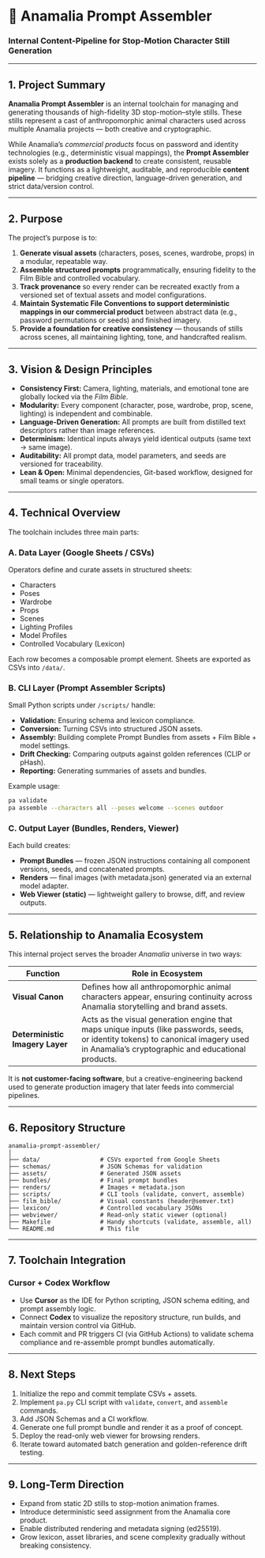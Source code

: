 # 🦌 Anamalia Prompt Assembler

### Internal Content-Pipeline for Stop-Motion Character Still Generation

---

## 1. Project Summary

**Anamalia Prompt Assembler** is an internal toolchain for managing and generating thousands of high-fidelity 3D stop-motion–style stills. These stills represent a cast of anthropomorphic animal characters used across multiple Anamalia projects — both creative and cryptographic.

While Anamalia’s *commercial products* focus on password and identity technologies (e.g., deterministic visual mappings), the **Prompt Assembler** exists solely as a **production backend** to create consistent, reusable imagery. It functions as a lightweight, auditable, and reproducible **content pipeline** — bridging creative direction, language-driven generation, and strict data/version control.

---

## 2. Purpose

The project’s purpose is to:

1. **Generate visual assets** (characters, poses, scenes, wardrobe, props) in a modular, repeatable way.
2. **Assemble structured prompts** programmatically, ensuring fidelity to the Film Bible and controlled vocabulary.
3. **Track provenance** so every render can be recreated exactly from a versioned set of textual assets and model configurations.
4. **Maintain Systematic File Conventions to support deterministic mappings in our commercial product** between abstract data (e.g., password permutations or seeds) and finished imagery.
5. **Provide a foundation for creative consistency** — thousands of stills across scenes, all maintaining lighting, tone, and handcrafted realism.

---

## 3. Vision & Design Principles

- **Consistency First:** Camera, lighting, materials, and emotional tone are globally locked via the *Film Bible*.
- **Modularity:** Every component (character, pose, wardrobe, prop, scene, lighting) is independent and combinable.
- **Language-Driven Generation:** All prompts are built from distilled text descriptors rather than image references.
- **Determinism:** Identical inputs always yield identical outputs (same text → same image).
- **Auditability:** All prompt data, model parameters, and seeds are versioned for traceability.
- **Lean & Open:** Minimal dependencies, Git-based workflow, designed for small teams or single operators.

---

## 4. Technical Overview

The toolchain includes three main parts:

### **A. Data Layer (Google Sheets / CSVs)**

Operators define and curate assets in structured sheets:

- Characters
- Poses
- Wardrobe
- Props
- Scenes
- Lighting Profiles
- Model Profiles
- Controlled Vocabulary (Lexicon)

Each row becomes a composable prompt element. Sheets are exported as CSVs into `/data/`.

### **B. CLI Layer (Prompt Assembler Scripts)**

Small Python scripts under `/scripts/` handle:

- **Validation:** Ensuring schema and lexicon compliance.
- **Conversion:** Turning CSVs into structured JSON assets.
- **Assembly:** Building complete Prompt Bundles from assets + Film Bible + model settings.
- **Drift Checking:** Comparing outputs against golden references (CLIP or pHash).
- **Reporting:** Generating summaries of assets and bundles.

Example usage:

```bash
pa validate
pa assemble --characters all --poses welcome --scenes outdoor
```

### **C. Output Layer (Bundles, Renders, Viewer)**

Each build creates:

- **Prompt Bundles** — frozen JSON instructions containing all component versions, seeds, and concatenated prompts.
- **Renders** — final images (with metadata.json) generated via an external model adapter.
- **Web Viewer (static)** — lightweight gallery to browse, diff, and review outputs.

---

## 5. Relationship to Anamalia Ecosystem

This internal project serves the broader *Anamalia* universe in two ways:

| Function                        | Role in Ecosystem                                                                                                                                                                        |
| ------------------------------- | ---------------------------------------------------------------------------------------------------------------------------------------------------------------------------------------- |
| **Visual Canon**                | Defines how all anthropomorphic animal characters appear, ensuring continuity across Anamalia storytelling and brand assets.                                                             |
| **Deterministic Imagery Layer** | Acts as the visual generation engine that maps unique inputs (like passwords, seeds, or identity tokens) to canonical imagery used in Anamalia’s cryptographic and educational products. |

It is **not customer-facing software**, but a creative-engineering backend used to generate production imagery that later feeds into commercial pipelines.

---

## 6. Repository Structure

```
anamalia-prompt-assembler/
│
├── data/                 # CSVs exported from Google Sheets
├── schemas/              # JSON Schemas for validation
├── assets/               # Generated JSON assets
├── bundles/              # Final prompt bundles
├── renders/              # Images + metadata.json
├── scripts/              # CLI tools (validate, convert, assemble)
├── film_bible/           # Visual constants (header@semver.txt)
├── lexicon/              # Controlled vocabulary JSONs
├── webviewer/            # Read-only static viewer (optional)
├── Makefile              # Handy shortcuts (validate, assemble, all)
└── README.md             # This file
```

---

## 7. Toolchain Integration

### **Cursor + Codex Workflow**

- Use **Cursor** as the IDE for Python scripting, JSON schema editing, and prompt assembly logic.
- Connect **Codex** to visualize the repository structure, run builds, and maintain version control via GitHub.
- Each commit and PR triggers CI (via GitHub Actions) to validate schema compliance and re-assemble prompt bundles automatically.

---

## 8. Next Steps

1. Initialize the repo and commit template CSVs + assets.
2. Implement `pa.py` CLI script with `validate`, `convert`, and `assemble` commands.
3. Add JSON Schemas and a CI workflow.
4. Generate one full prompt bundle and render it as a proof of concept.
5. Deploy the read-only web viewer for browsing renders.
6. Iterate toward automated batch generation and golden-reference drift testing.

---

## 9. Long-Term Direction

- Expand from static 2D stills to stop-motion animation frames.
- Introduce deterministic seed assignment from the Anamalia core product.
- Enable distributed rendering and metadata signing (ed25519).
- Grow lexicon, asset libraries, and scene complexity gradually without breaking consistency.

